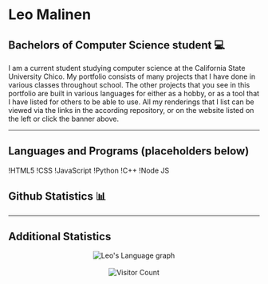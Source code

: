 <!-- <a href = "https://leomalinen04.github.io/"><img src = "" alt = "Leo Malinen" /></a> -->

# Leo Malinen 

## Bachelors of Computer Science student 💻

I am a current student studying computer science at the California State University Chico. My portfolio consists of many projects that I have done in various classes throughout school. The other projects that you see in this portfolio are built in various languages for either as a hobby, or as a tool that I have listed for others to be able to use. All my renderings that I list can be viewed via the links in the according repository, or on the website listed on the left or click the banner above. 

---
## Languages and Programs (placeholders below)
!HTML5
!CSS
!JavaScript
!Python
!C++
!Node JS

## Github Statistics 📊
<!--
<img align="right" src="https://github-readme-stats.vercel.app/api?username=leomalinen04&include_all_commits=true&count_private=true&show_icons=true&line_height=20&title_color=2B5BBD&icon_color=1124BB&text_color=A1A1A1&bg_color=0,000000,130F40" alt="My Github Stats"/>
-->
---
## Additional Statistics

<div align="center">
    <img src="https://github-readme-stats.vercel.app/api/top-langs/?username=leomalinen04&langs_count=20&theme=algolia" alt="Leo's Language graph" />
</div>
<br>
<div align="center">
    <img src="https://visitor-badge.laobi.icu/badge?page_id=leomalinen04.leomalinen04" alt="Visitor Count" />
</div>
